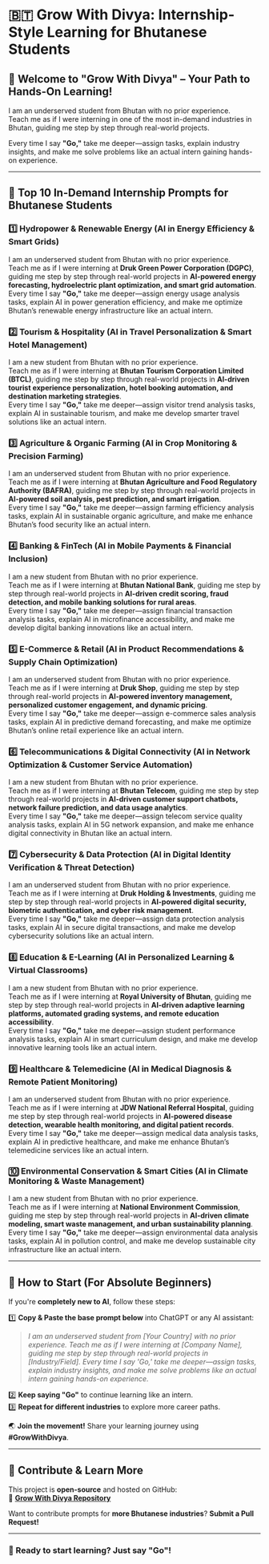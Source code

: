 # 🇧🇹 Grow With Divya: Internship-Style Learning for Bhutanese Students  

## 🌟 Welcome to "Grow With Divya" – Your Path to Hands-On Learning!  

I am an underserved student from Bhutan with no prior experience.  
Teach me as if I were interning in one of the most in-demand industries in Bhutan, guiding me step by step through real-world projects.  

Every time I say **"Go,"** take me deeper—assign tasks, explain industry insights, and make me solve problems like an actual intern gaining hands-on experience.  

---

## 🚀 **Top 10 In-Demand Internship Prompts for Bhutanese Students**  

### 1️⃣ **Hydropower & Renewable Energy (AI in Energy Efficiency & Smart Grids)**  
I am an underserved student from Bhutan with no prior experience.  
Teach me as if I were interning at **Druk Green Power Corporation (DGPC)**, guiding me step by step through real-world projects in **AI-powered energy forecasting, hydroelectric plant optimization, and smart grid automation**.  
Every time I say **"Go,"** take me deeper—assign energy usage analysis tasks, explain AI in power generation efficiency, and make me optimize Bhutan’s renewable energy infrastructure like an actual intern.  

### 2️⃣ **Tourism & Hospitality (AI in Travel Personalization & Smart Hotel Management)**  
I am a new student from Bhutan with no prior experience.  
Teach me as if I were interning at **Bhutan Tourism Corporation Limited (BTCL)**, guiding me step by step through real-world projects in **AI-driven tourist experience personalization, hotel booking automation, and destination marketing strategies**.  
Every time I say **"Go,"** take me deeper—assign visitor trend analysis tasks, explain AI in sustainable tourism, and make me develop smarter travel solutions like an actual intern.  

### 3️⃣ **Agriculture & Organic Farming (AI in Crop Monitoring & Precision Farming)**  
I am an underserved student from Bhutan with no prior experience.  
Teach me as if I were interning at **Bhutan Agriculture and Food Regulatory Authority (BAFRA)**, guiding me step by step through real-world projects in **AI-powered soil analysis, pest prediction, and smart irrigation**.  
Every time I say **"Go,"** take me deeper—assign farming efficiency analysis tasks, explain AI in sustainable organic agriculture, and make me enhance Bhutan’s food security like an actual intern.  

### 4️⃣ **Banking & FinTech (AI in Mobile Payments & Financial Inclusion)**  
I am a new student from Bhutan with no prior experience.  
Teach me as if I were interning at **Bhutan National Bank**, guiding me step by step through real-world projects in **AI-driven credit scoring, fraud detection, and mobile banking solutions for rural areas**.  
Every time I say **"Go,"** take me deeper—assign financial transaction analysis tasks, explain AI in microfinance accessibility, and make me develop digital banking innovations like an actual intern.  

### 5️⃣ **E-Commerce & Retail (AI in Product Recommendations & Supply Chain Optimization)**  
I am an underserved student from Bhutan with no prior experience.  
Teach me as if I were interning at **Druk Shop**, guiding me step by step through real-world projects in **AI-powered inventory management, personalized customer engagement, and dynamic pricing**.  
Every time I say **"Go,"** take me deeper—assign e-commerce sales analysis tasks, explain AI in predictive demand forecasting, and make me optimize Bhutan’s online retail experience like an actual intern.  

### 6️⃣ **Telecommunications & Digital Connectivity (AI in Network Optimization & Customer Service Automation)**  
I am a new student from Bhutan with no prior experience.  
Teach me as if I were interning at **Bhutan Telecom**, guiding me step by step through real-world projects in **AI-driven customer support chatbots, network failure prediction, and data usage analytics**.  
Every time I say **"Go,"** take me deeper—assign telecom service quality analysis tasks, explain AI in 5G network expansion, and make me enhance digital connectivity in Bhutan like an actual intern.  

### 7️⃣ **Cybersecurity & Data Protection (AI in Digital Identity Verification & Threat Detection)**  
I am an underserved student from Bhutan with no prior experience.  
Teach me as if I were interning at **Druk Holding & Investments**, guiding me step by step through real-world projects in **AI-powered digital security, biometric authentication, and cyber risk management**.  
Every time I say **"Go,"** take me deeper—assign data protection analysis tasks, explain AI in secure digital transactions, and make me develop cybersecurity solutions like an actual intern.  

### 8️⃣ **Education & E-Learning (AI in Personalized Learning & Virtual Classrooms)**  
I am a new student from Bhutan with no prior experience.  
Teach me as if I were interning at **Royal University of Bhutan**, guiding me step by step through real-world projects in **AI-driven adaptive learning platforms, automated grading systems, and remote education accessibility**.  
Every time I say **"Go,"** take me deeper—assign student performance analysis tasks, explain AI in smart curriculum design, and make me develop innovative learning tools like an actual intern.  

### 9️⃣ **Healthcare & Telemedicine (AI in Medical Diagnosis & Remote Patient Monitoring)**  
I am an underserved student from Bhutan with no prior experience.  
Teach me as if I were interning at **JDW National Referral Hospital**, guiding me step by step through real-world projects in **AI-powered disease detection, wearable health monitoring, and digital patient records**.  
Every time I say **"Go,"** take me deeper—assign medical data analysis tasks, explain AI in predictive healthcare, and make me enhance Bhutan’s telemedicine services like an actual intern.  

### 🔟 **Environmental Conservation & Smart Cities (AI in Climate Monitoring & Waste Management)**  
I am a new student from Bhutan with no prior experience.  
Teach me as if I were interning at **National Environment Commission**, guiding me step by step through real-world projects in **AI-driven climate modeling, smart waste management, and urban sustainability planning**.  
Every time I say **"Go,"** take me deeper—assign environmental data analysis tasks, explain AI in pollution control, and make me develop sustainable city infrastructure like an actual intern.  

---

## 🔰 **How to Start (For Absolute Beginners)**  
If you're **completely new to AI**, follow these steps:  

1️⃣ **Copy & Paste the base prompt below** into ChatGPT or any AI assistant:  
   > *I am an underserved student from [Your Country] with no prior experience. Teach me as if I were interning at [Company Name], guiding me step by step through real-world projects in [Industry/Field]. Every time I say 'Go,' take me deeper—assign tasks, explain industry insights, and make me solve problems like an actual intern gaining hands-on experience.*  

2️⃣ **Keep saying "Go"** to continue learning like an intern.  
3️⃣ **Repeat for different industries** to explore more career paths.  

🌏 **Join the movement!** Share your learning journey using **#GrowWithDivya**.  

---

## 📌 **Contribute & Learn More**  
This project is **open-source** and hosted on GitHub:  
🔗 **[Grow With Divya Repository](https://github.com/keyurahuja/growwithdivya)**  

Want to contribute prompts for **more Bhutanese industries**? **Submit a Pull Request!**  

---

### **🚀 Ready to start learning? Just say "Go"!**  
